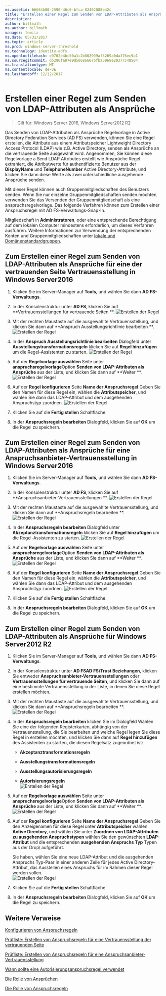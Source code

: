 ```yaml
---
ms.assetid: 66664b80-2590-46c0-bfca-82402088e42c
title: "Erstellen einer Regel zum Senden von LDAP-Attributen als Ansprüche"
description: 
author: billmath
ms.author: billmath
manager: femila
ms.date: 05/31/2017
ms.topic: article
ms.prod: windows-server-threshold
ms.technology: identity-adfs
ms.openlocfilehash: e9762e4bc50a1c2b862999af5269a0da376ec9a1
ms.sourcegitcommit: db290fa07e9d50686667bfba3969e20377548504
ms.translationtype: MT
ms.contentlocale: de-DE
ms.lasthandoff: 12/12/2017
---
```

# <a name="create-a-rule-to-send-ldap-attributes-as-claims"></a>Erstellen einer Regel zum Senden von LDAP-Attributen als Ansprüche

>Gilt für: Windows Server 2016, Windows Server2012 R2

Das Senden von LDAP-Attributen als Ansprüche Regelvorlage in Active Directory Federation Services \(AD FS\) verwenden, können Sie eine Regel erstellen, die Attribute aus einem Attributspeicher Lightweight Directory Access Protocol \(LDAP\) wie z.B. Active Directory, senden als Ansprüche an die vertrauende Seite ausgewählt wird. Angenommen, Sie können diese Regelvorlage a Send LDAP Attributes erstellt wie Ansprüche Regel extrahiert, die Attributwerte für authentifizierte Benutzer aus der **DisplayName** und **TelephoneNumber** Active Directory-Attribute, und klicken Sie dann diese Werte als zwei unterschiedliche ausgehende Ansprüche senden.  
  
Mit dieser Regel können auch Gruppenmitgliedschaften des Benutzers senden. Wenn Sie nur einzelne Gruppenmitgliedschaften senden möchten, verwenden Sie das Versenden der Gruppenmitgliedschaft als eine anspruchsregelvorlage. Das folgende Verfahren können zum Erstellen einer Anspruchsregel mit AD FS-Verwaltungs-Snap-In.  
  
Mitgliedschaft in **Administratoren**, oder eine entsprechende Berechtigung auf dem lokalen Computer mindestens erforderlich, um dieses Verfahren ausführen.  Weitere Informationen zur Verwendung der entsprechenden Konten und Gruppenmitgliedschaften unter [lokale und Domänenstandardgruppen](https://go.microsoft.com/fwlink/?LinkId=83477).  

## <a name="to-create-a-rule-to-send-ldap-attributes-as-claims-for-a-relying-party-trust-in-windows-server-2016"></a>Zum Erstellen einer Regel zum Senden von LDAP-Attributen als Ansprüche für eine der vertrauenden Seite Vertrauensstellung in Windows Server2016 

1.  Klicken Sie im Server-Manager auf **Tools**, und wählen Sie dann **AD FS-Verwaltungs**.  
  
2.  In der Konsolenstruktur unter **AD FS**, klicken Sie auf **Vertrauensstellungen für vertrauende Seiten **. 
![Erstellen der Regel](media/Create-a-Rule-to-Pass-Through-or-Filter-an-Incoming-Claim/claimrule9.PNG)  
  
3.  Mit der rechten Maustaste auf die ausgewählte Vertrauensstellung, und klicken Sie dann auf **Anspruch Ausstellungsrichtlinie bearbeiten **.
![Erstellen der Regel](media/Create-a-Rule-to-Pass-Through-or-Filter-an-Incoming-Claim/claimrule10.PNG)   
  
4.  In der **Anspruch Ausstellungsrichtlinie bearbeiten** Dialogfeld unter **Ausstellungstransformationsregeln** klicken Sie auf **Regel hinzufügen** um die Regel-Assistenten zu starten. 
![Erstellen der Regel](media/Create-a-Rule-to-Pass-Through-or-Filter-an-Incoming-Claim/claimrule11.PNG)    

5.  Auf der **Regelvorlage auswählen** Seite unter **anspruchsregelvorlage**Option **Senden von LDAP-Attributen als Ansprüche** aus der Liste, und klicken Sie dann auf **Weiter **.  
![Erstellen der Regel](media/Create-a-Rule-to-Send-LDAP-Attributes-as-Claims/ldap1.PNG)    

6.  Auf der **Regel konfigurieren** Seite **Name der Anspruchsregel** Geben Sie den Namen für diese Regel ein, wählen die **Attributspeicher**, und wählen Sie dann das LDAP-Attribut und dem ausgehenden Anspruchstyp zuordnen. 
![Erstellen der Regel](media/Create-a-Rule-to-Send-LDAP-Attributes-as-Claims/ldap2.PNG)    

7.  Klicken Sie auf die **Fertig stellen** Schaltfläche.  
  
8.  In der **Anspruchsregeln bearbeiten** Dialogfeld, klicken Sie auf **OK** um die Regel zu speichern.
  
## <a name="to-create-a-rule-to-send-ldap-attributes-as-claims-for-a-claims-provider-trust-in-windows-server-2016"></a>Zum Erstellen einer Regel zum Senden von LDAP-Attributen als Ansprüche für eine Anspruchsanbieter-Vertrauensstellung in Windows Server2016 
  
1.  Klicken Sie im Server-Manager auf **Tools**, und wählen Sie dann **AD FS-Verwaltungs**.  
  
2.  In der Konsolenstruktur unter **AD FS**, klicken Sie auf **Anspruchsanbieter-Vertrauensstellungen **. 
![Erstellen der Regel](media/Create-a-Rule-to-Pass-Through-or-Filter-an-Incoming-Claim/claimrule1.PNG)  
  
3.  Mit der rechten Maustaste auf die ausgewählte Vertrauensstellung, und klicken Sie dann auf **Anspruchsregeln bearbeiten **.
![Erstellen der Regel](media/Create-a-Rule-to-Pass-Through-or-Filter-an-Incoming-Claim/claimrule2.PNG)   
  
4.  In der **Anspruchsregeln bearbeiten** Dialogfeld unter **Akzeptanztransformationsregeln** klicken Sie auf **Regel hinzufügen** um die Regel-Assistenten zu starten.
![Erstellen der Regel](media/Create-a-Rule-to-Pass-Through-or-Filter-an-Incoming-Claim/claimrule3.PNG)    

5.  Auf der **Regelvorlage auswählen** Seite unter **anspruchsregelvorlage**Option **Senden von LDAP-Attributen als Ansprüche** aus der Liste, und klicken Sie dann auf **Weiter **.  
![Erstellen der Regel](media/Create-a-Rule-to-Send-LDAP-Attributes-as-Claims/ldap1.PNG)       

6.  Auf der **Regel konfigurieren** Seite **Name der Anspruchsregel** Geben Sie den Namen für diese Regel ein, wählen die **Attributspeicher**, und wählen Sie dann das LDAP-Attribut und dem ausgehenden Anspruchstyp zuordnen. 
![Erstellen der Regel](media/Create-a-Rule-to-Send-LDAP-Attributes-as-Claims/ldap2.PNG)      

7.  Klicken Sie auf die **Fertig stellen** Schaltfläche.  
  
8.  In der **Anspruchsregeln bearbeiten** Dialogfeld, klicken Sie auf **OK** um die Regel zu speichern.  

 
  
## <a name="to-create-a-rule-to-send-ldap-attributes-as-claims-for-windows-server-2012-r2"></a>Zum Erstellen einer Regel zum Senden von LDAP-Attributen als Ansprüche für Windows Server2012 R2  
  
1.  Klicken Sie im Server-Manager auf **Tools**, und wählen Sie dann **AD FS-Verwaltungs**.  
  
2.  In der Konsolenstruktur unter **AD FSAD FS\\Trust Beziehungen**, klicken Sie entweder **Anspruchsanbieter-Vertrauensstellungen** oder **Vertrauensstellungen für vertrauende Seiten**, und klicken Sie dann auf eine bestimmte Vertrauensstellung in der Liste, in denen Sie diese Regel erstellen möchten.  
  
3.  Mit der rechten Maustaste auf die ausgewählte Vertrauensstellung, und klicken Sie dann auf **Anspruchsregeln bearbeiten **.
![Erstellen der Regel](media/Create-a-Rule-to-Pass-Through-or-Filter-an-Incoming-Claim/claimrule6.PNG)  
  
4.  In der **Anspruchsregeln bearbeiten** klicken Sie im Dialogfeld Wählen Sie eine der folgenden Registerkarten, abhängig von der Vertrauensstellung, die Sie bearbeiten und welche Regel legen Sie diese Regel in erstellen möchten, und klicken Sie dann auf **Regel hinzufügen** des Assistenten zu starten, die diesen Regelsatz zugeordnet ist:  
  
    -   **Akzeptanztransformationsregeln**  
  
    -   **Ausstellungstransformationsregeln**  
  
    -   **Ausstellungsautorisierungsregeln**  
  
    -   **Autorisierungsregeln**  
![Erstellen der Regel](media/Create-a-Rule-to-Permit-All-Users/permitall5.PNG) 
  
5.  Auf der **Regelvorlage auswählen** Seite unter **anspruchsregelvorlage**Option **Senden von LDAP-Attributen als Ansprüche** aus der Liste, und klicken Sie dann auf **Weiter **.  
![Erstellen der Regel](media/Create-a-Rule-to-Send-LDAP-Attributes-as-Claims/ldap3.PNG)  
  
6.  Auf der **Regel konfigurieren** Seite **Name der Anspruchsregel** Geben Sie den Anzeigenamen für diese Regel unter **Attributspeicher** wählen **Active Directory**, und wählen Sie unter **Zuordnen von LDAP-Attributen zu ausgehenden Anspruchstypen** wählen Sie den gewünschten **LDAP-Attribut** und die entsprechenden **ausgehenden Anspruchs Typ** Typen aus der Drop\ aufgeführt.  
  
    Sie haben, wählen Sie eine neue LDAP-Attribut und die ausgehenden Anspruchs Typ-Paar in einer anderen Zeile für jedes Active Directory-Attribut, das Ausstellen eines Anspruchs für im Rahmen dieser Regel werden sollen.  
![Erstellen der Regel](media/Create-a-Rule-to-Send-LDAP-Attributes-as-Claims/ldap4.PNG)    
7.  Klicken Sie auf die **Fertig stellen** Schaltfläche.  
  
8.  In der **Anspruchsregeln bearbeiten** Dialogfeld, klicken Sie auf **OK** um die Regel zu speichern.  

## <a name="additional-references"></a>Weitere Verweise 
[Konfigurieren von Anspruchsregeln](Configure-Claim-Rules.md)  
 
[Prüfliste: Erstellen von Anspruchsregeln für eine Vertrauensstellung der vertrauenden Seite](https://technet.microsoft.com/library/ee913578.aspx)  

[Prüfliste: Erstellen von Anspruchsregeln für eine Anspruchsanbieter-Vertrauensstellung](https://technet.microsoft.com/library/ee913564.aspx)  
  
[Wann sollte eine Autorisierungsanspruchsregel verwendet](../../ad-fs/technical-reference/When-to-Use-an-Authorization-Claim-Rule.md)  

[Die Rolle von Ansprüchen](../../ad-fs/technical-reference/The-Role-of-Claims.md)  
  
[Die Rolle von Anspruchsregeln](../../ad-fs/technical-reference/The-Role-of-Claim-Rules.md)  
